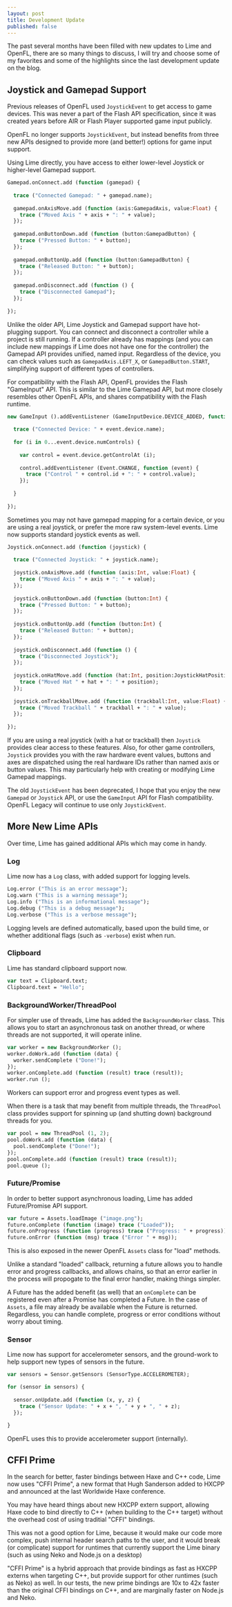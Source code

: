 ```yaml
---
layout: post
title: Development Update
published: false
---
```


The past several months have been filled with new updates to Lime and OpenFL, there are so many things to discuss, I will try and choose some of my favorites and some of the highlights since the last development update on the blog.

## Joystick and Gamepad Support

Previous releases of OpenFL used `JoystickEvent` to get access to game devices. This was never a part of the Flash API specification, since it was created years before AIR or Flash Player supported game input publicly.

OpenFL no longer supports `JoystickEvent`, but instead benefits from three new APIs designed to provide more (and better!) options for game input support.

Using Lime directly, you have access to either lower-level Joystick or higher-level Gamepad support.

```haxe
Gamepad.onConnect.add (function (gamepad) {
  
  trace ("Connected Gamepad: " + gamepad.name);
  
  gamepad.onAxisMove.add (function (axis:GamepadAxis, value:Float) {
    trace ("Moved Axis " + axis + ": " + value);
  });
  
  gamepad.onButtonDown.add (function (button:GamepadButton) {
    trace ("Pressed Button: " + button);
  });
  
  gamepad.onButtonUp.add (function (button:GamepadButton) {
    trace ("Released Button: " + button);
  });
  
  gamepad.onDisconnect.add (function () {
    trace ("Disconnected Gamepad");
  });
  
});
```

Unlike the older API, Lime Joystick and Gamepad support have hot-plugging support. You can connect and disconnect a controller while a project is still running. If a controller already has mappings (and you can include new mappings if Lime does not have one for the controller) the Gamepad API provides unified, named input. Regardless of the device, you can check values such as `GamepadAxis.LEFT_X`, or `GamepadButton.START`, simplifying support of different types of controllers.

For compatibility with the Flash API, OpenFL provides the Flash "GameInput" API. This is similar to the Lime Gamepad API, but more closely resembles other OpenFL APIs, and shares compatibility with the Flash runtime.

```haxe
new GameInput ().addEventListener (GameInputDevice.DEVICE_ADDED, function (event) {
  
  trace ("Connected Device: " + event.device.name);
  
  for (i in 0...event.device.numControls) {
    
    var control = event.device.getControlAt (i);
    
    control.addEventListener (Event.CHANGE, function (event) {
      trace ("Control " + control.id + ": " + control.value);
    });
    
  }
  
});
```

Sometimes you may not have gamepad mapping for a certain device, or you are using a real joystick, or prefer the more raw system-level events. Lime now supports standard joystick events as well.

```haxe
Joystick.onConnect.add (function (joystick) {
  
  trace ("Connected Joystick: " + joystick.name);
  
  joystick.onAxisMove.add (function (axis:Int, value:Float) {
    trace ("Moved Axis " + axis + ": " + value);
  });
  
  joystick.onButtonDown.add (function (button:Int) {
    trace ("Pressed Button: " + button);
  });
  
  joystick.onButtonUp.add (function (button:Int) {
    trace ("Released Button: " + button);
  });
  
  joystick.onDisconnect.add (function () {
    trace ("Disconnected Joystick");
  });
  
  joystick.onHatMove.add (function (hat:Int, position:JoystickHatPosition) {
    trace ("Moved Hat " + hat + ": " + position);
  });
  
  joystick.onTrackballMove.add (function (trackball:Int, value:Float) {
    trace ("Moved Trackball " + trackball + ": " + value);
  });
  
});
```

If you are using a real joystick (with a hat or trackball) then `Joystick` provides clear access to these features. Also, for other game controllers, `Joystick` provides you with the raw hardware event values, buttons and axes are dispatched using the real hardware IDs rather than named axis or button values. This may particularly help with creating or modifying Lime Gamepad mappings.

The old `JoystickEvent` has been deprecated, I hope that you enjoy the new `Gamepad` or `Joystick` API, or use the `GameInput` API for Flash compatibility. OpenFL Legacy will continue to use only `JoystickEvent`.

## More New Lime APIs

Over time, Lime has gained additional APIs which may come in handy.

### Log

Lime now has a `Log` class, with added support for logging levels.

```haxe
Log.error ("This is an error message");
Log.warn ("This is a warning message");
Log.info ("This is an informational message");
Log.debug ("This is a debug message");
Log.verbose ("This is a verbose message");
```

Logging levels are defined automatically, based upon the build time, or whether additional flags (such as `-verbose`) exist when run.

### Clipboard

Lime has standard clipboard support now.

```haxe
var text = Clipboard.text;
Clipboard.text = "Hello";
```

### BackgroundWorker/ThreadPool

For simpler use of threads, Lime has added the `BackgroundWorker` class. This allows you to start an asynchronous task on another thread, or where threads are not supported, it will operate inline.

```haxe
var worker = new BackgroundWorker ();
worker.doWork.add (function (data) {
  worker.sendComplete ("Done!");
});
worker.onComplete.add (function (result) trace (result));
worker.run ();
```

Workers can support error and progress event types as well.

When there is a task that may benefit from multiple threads, the `ThreadPool` class provides support for spinning up (and shutting down) background threads for you.

```haxe
var pool = new ThreadPool (1, 2);
pool.doWork.add (function (data) {
  pool.sendComplete ("Done!");
});
pool.onComplete.add (function (result) trace (result));
pool.queue ();
```

### Future/Promise

In order to better support asynchronous loading, Lime has added Future/Promise API support.

```haxe
var future = Assets.loadImage ("image.png");
future.onComplete (function (image) trace ("Loaded"));
future.onProgress (function (progress) trace ("Progress: " + progress));
future.onError (function (msg) trace ("Error " + msg));
```

This is also exposed in the newer OpenFL `Assets` class for "load" methods.

Unlike a standard "loaded" callback, returning a future allows you to handle error and progress callbacks, and allows chains, so that an error earlier in the process will propogate to the final error handler, making things simpler.

A Future has the added benefit (as well) that an `onComplete` can be registered even after a Promise has completed a Future. In the case of `Assets`, a file may already be available when the Future is returned. Regardless, you can handle complete, progress or error conditions without worry about timing.

### Sensor

Lime now has support for accelerometer sensors, and the ground-work to help support new types of sensors in the future.

```haxe
var sensors = Sensor.getSensors (SensorType.ACCELEROMETER);

for (sensor in sensors) {
  
  sensor.onUpdate.add (function (x, y, z) {
    trace ("Sensor Update: " + x + ", " + y + ", " + z);
  });

}
```

OpenFL uses this to provide accelerometer support (internally).

## CFFI Prime

In the search for better, faster bindings between Haxe and C++ code, Lime now uses "CFFI Prime", a new format that Hugh Sanderson added to HXCPP and announced at the last Worldwide Haxe conference.

You may have heard things about new HXCPP extern support, allowing Haxe code to bind directly to C++ (when building to the C++ target) without the overhead cost of using traditial "CFFI" bindings.

This was not a good option for Lime, because it would make our code more complex, push internal header search paths to the user, and it would break (or complicate) support for runtimes that currently support the Lime binary (such as using Neko and Node.js on a desktop)

"CFFI Prime" is a hybrid approach that provide bindings as fast as HXCPP externs when targeting C++, but provide support for other runtimes (such as Neko) as well. In our tests, the new prime bindings are 10x to 42x faster than the original CFFI bindings on C++, and are marginally faster on Node.js and Neko.
